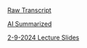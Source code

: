 [Raw Transcript](https://github.com/MCBasterSheet/MCBasterSheet/blob/main/MCB150/pages/Raw%20Transcript%202-9-2024.md)

[AI Summarized]()

[2-9-2024 Lecture Slides](https://github.com/MCBasterSheet/MCBasterSheet/blob/main/MCB150/pages/lecture_10_full.pdf)
